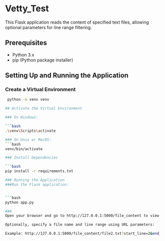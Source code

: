 # Vetty_Test

This Flask application reads the content of specified text files, allowing optional parameters for line range filtering.

## Prerequisites

- Python 3.x
- pip (Python package installer)

## Setting Up and Running the Application

### Create a Virtual Environment

```bash
 python -m venv venv

## Activate the Virtual Environment

### On Windows:

```bash
.\venv\Scripts\activate

### On Unix or MacOS:
```bash
venv/bin/activate

### Install Dependencies

```bash
pip install -r requirements.txt

### Running the Application
###Run the Flask application:


```bash
python app.py

### 
Open your browser and go to http://127.0.0.1:5000/file_content to view the default file content.

Optionally, specify a file name and line range using URL parameters:

Example: http://127.0.0.1:5000/file_content/file2.txt?start_line=2&end_line=5
